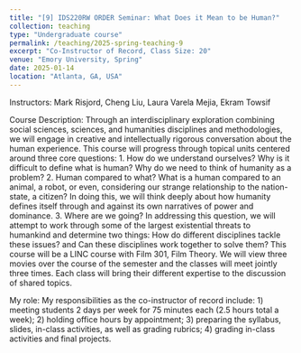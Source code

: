 ```yaml
---
title: "[9] IDS220RW ORDER Seminar: What Does it Mean to be Human?"
collection: teaching
type: "Undergraduate course"
permalink: /teaching/2025-spring-teaching-9
excerpt: "Co-Instructor of Record, Class Size: 20"
venue: "Emory University, Spring"
date: 2025-01-14
location: "Atlanta, GA, USA"
---
```

Instructors: Mark Risjord, Cheng Liu, Laura Varela Mejia, Ekram Towsif 

Course Description: Through an interdisciplinary exploration combining social sciences, sciences, and humanities disciplines and methodologies, we will engage in creative and intellectually rigorous conversation about the human experience. This course will progress through topical units centered around three core questions: 1. How do we understand ourselves? Why is it difficult to define what is human? Why do we need to think of humanity as a problem? 2. Human compared to what? What is a human compared to an animal, a robot, or even, considering our strange relationship to the nation-state, a citizen? In doing this, we will think deeply about how humanity defines itself through and against its own narratives of power and dominance. 3. Where are we going? In addressing this question, we will attempt to work through some of the largest existential threats to humankind and determine two things: How do different disciplines tackle these issues? and Can these disciplines work together to solve them? This course will be a LINC course with Film 301, Film Theory. We will view three movies over the course of the semester and the classes will meet jointly three times. Each class will bring their different expertise to the discussion of shared topics.

My role: My responsibilities as the co-instructor of record include: 1) meeting students 2 days per week for 75 minutes each (2.5 hours total a week); 2) holding office hours by appointment; 3) preparing the syllabus, slides, in-class activities, as well as grading rubrics; 4) grading in-class activities and final projects.